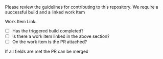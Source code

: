 Please review the guidelines for contributing to this repository.
We require a successful build and a linked work Item

Work Item Link: 

- [ ] Has the triggered build completed?
- [ ] Is there a work item linked in the above section?
- [ ] On the work item is the PR attached?

If all fields are met the PR can be merged
